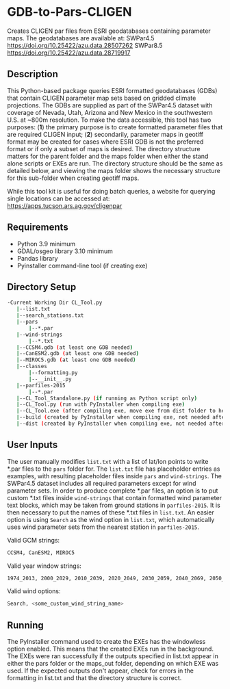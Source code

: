 # GDB-to-Pars-CLIGEN
Creates CLIGEN par files from ESRI geodatabases containing parameter maps. The geodatabases are available at:
SWPar4.5 https://doi.org/10.25422/azu.data.28507262
SWPar8.5 https://doi.org/10.25422/azu.data.28719917

## Description
This Python-based package queries ESRI formatted geodatabases (GDBs) that contain CLIGEN parameter map sets based on gridded climate projections. The GDBs are supplied as part of the SWPar4.5 dataset with coverage of Nevada, Utah, Arizona and New Mexico in the southwestern U.S. at ~800m resolution. To make the data accessible, this tool has two purposes: (**1**) the primary purpose is to create formatted parameter files that are required CLIGEN input; (**2**) secondarily, parameter maps in geotiff format may be created for cases where ESRI GDB is not the preferred format or if only a subset of maps is desired. The directory structure matters for the parent folder and the maps folder when either the stand alone scripts or EXEs are run. The directory structure should be the same as detailed below, and viewing the maps folder shows the necessary structure for this sub-folder when creating geotiff maps.

While this tool kit is useful for doing batch queries, a website for querying single locations can be accessed at: https://apps.tucson.ars.ag.gov/cligenpar

## Requirements
- Python 3.9 minimum
- GDAL/osgeo library 3.10 minimum
- Pandas library
- Pyinstaller command-line tool (if creating exe)

## Directory Setup
```bash
-Current Working Dir CL_Tool.py
   |--list.txt
   |--search_stations.txt
   |--pars
       |--*.par
   |--wind-strings
       |--*.txt
   |--CCSM4.gdb (at least one GDB needed)
   |--CanESM2.gdb (at least one GDB needed)
   |--MIROC5.gdb (at least one GDB needed)
   |--classes
       |--formatting.py
       |--__init__.py
   |--parfiles-2015
       |--*.par
   |--CL_Tool_Standalone.py (if running as Python script only)
   |--CL_Tool.py (run with PyInstaller when compiling exe)
   |--CL_Tool.exe (after compiling exe, move exe from dist folder to here)
   |--build (created by PyInstaller when compiling exe, not needed after compiling)
   |--dist (created by PyInstaller when compiling exe, not needed after compiling)
```
## User Inputs
The user manually modifies `list.txt` with a list of lat/lon points to write *.par files to the `pars` folder for. The `list.txt` file has placeholder entries as examples, with resulting placeholder files inside `pars` and `wind-strings`. The SWPar4.5 dataset includes all required parameters except for wind parameter sets. In order to produce complete *.par files, an option is to put custom *.txt files inside `wind-strings` that contain formatted wind parameter text blocks, which may be taken from ground stations in `parfiles-2015`. It is then necessary to put the names of these *.txt files in `list.txt`. An easier option is using `Search` as the wind option in `list.txt`, which automatically uses wind parameter sets from the nearest station in `parfiles-2015`.

Valid GCM strings:
```sh
CCSM4, CanESM2, MIROC5
```

Valid year window strings:
```sh
1974_2013, 2000_2029, 2010_2039, 2020_2049, 2030_2059, 2040_2069, 2050_2079, 2060_2089, 2070_2099
```

Valid wind options:
```sh
Search, <some_custom_wind_string_name>
```
## Running
The PyInstaller command used to create the EXEs has the windowless option enabled. This means that the created EXEs run in the background. The EXEs were ran successfully if the outputs specified in list.txt appear in either the pars folder or the maps_out folder, depending on which EXE was used. If the expected outputs don't appear, check for errors in the formatting in list.txt and that the directory structure is correct.
